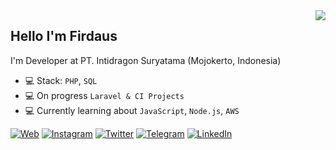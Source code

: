 <img align="right" src="https://github-readme-stats.vercel.app/api?username=ifirdausku&show_icons=true"> 

## Hello I'm Firdaus
I'm Developer at PT. Intidragon Suryatama (Mojokerto, Indonesia)

- 💻 Stack: `PHP`, `SQL`
- 💻 On progress `Laravel & CI Projects`
- 💻 Currently learning about `JavaScript`, `Node.js`, `AWS`

[![Web](https://img.shields.io/static/v1?label=Website&message=%20&logo=PHP&style=flat-square&logoColor=white)](https://ifirdausku.blogspot.com)
[![Instagram](https://img.shields.io/static/v1?label=Instagram&message=%20&logo=Instagram&style=flat-square&logoColor=white)](https://www.instagram.com/ifirdausku/)
[![Twitter](https://img.shields.io/static/v1?label=Twitter&message=%20&logo=Twitter&style=flat-square&logoColor=cyan)](https://twitter.com/ifirdausku)
[![Telegram](https://img.shields.io/static/v1?label=Telegram&message=%20&logo=Telegram&style=flat-square&logoColor=blue)](https://t.me/ifirdausku)
[![LinkedIn](https://img.shields.io/static/v1?label=LinkedIn&message=%20&logo=LinkedIn&style=flat-square&logoColor=blue)](https://www.linkedin.com/in/ifirdausku/)
